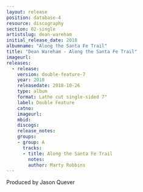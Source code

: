 ```yaml
---
layout: release
position: database-4
resource: discography
section: 02-single
artistslug: dean-wareham
initial_release_date: 2018
albumname: "Along the Santa Fe Trail"
title: "Dean Wareham - Along the Santa Fe Trail"
imageurl:
releases:
  - release:
    version: double-feature-7
    year: 2018
    releasedate: 2018-10-26
    type: album
    format: Lathe cut single-sided 7"
    label: Double Feature
    catno:
    imageurl:
    mbid:
    discogs:
    release_notes:
    groups:
    - group: A
      tracks:
      - title: Along the Santa Fe Trail
        notes:
        author: Marty Robbins
---
```

Produced by Jason Quever

